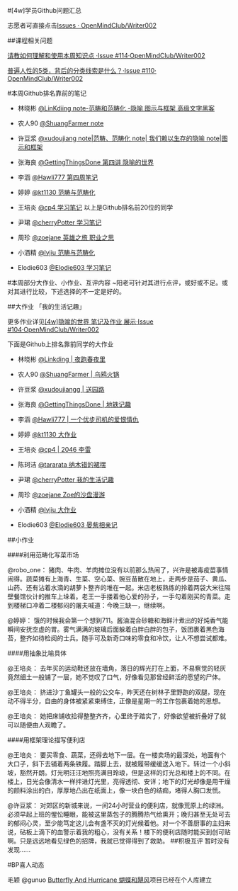 #[4w]学员Github问题汇总



志愿者可直接点击[Issues · OpenMindClub/Writer002](https://github.com/OpenMindClub/Writer002/issues)


##课程相关问题

[请教如何理解和使用本周知识点 ·Issue #114·OpenMindClub/Writer002](https://github.com/OpenMindClub/Writer002/issues/114)

[普遍人性的5类，背后的分类线索是什么？·Issue #110· OpenMindClub/Writer002](https://github.com/OpenMindClub/Writer002/issues/110)

#本周Github排名靠前的笔记

* 林晓彬 [@LinKdiing  note-范畴和范畴化 -隐喻  图示与框架 高级文字黑客](https://github.com/Linkding/BookWriter002/tree/master/chapter04)
* 农人90 [@ShuangFarmer  note](https://github.com/ShuangFarmer/BookWriter002/tree/master/chapter04)
* 许豆浆 [@xudoujiang  note|范畴、范畴化  note| 我们赖以生存的隐喻  note|图示和框架](https://github.com/xudoujiang/BookWriter002/tree/master/chapter04)
* 张海良 [@GettingThingsDone  第四讲 隐喻的世界](https://github.com/GettingThingsDone/BookWriter002/blob/master/chapter04/note.md)
* 李涵 [@Hawli777 第四周笔记](https://github.com/Hawli777/BookWriter002/blob/master/chapter04/note.md)
* 婷婷 [@kt1130 范畴与范畴化](https://github.com/kt1130/BookWriter002/blob/master/chapter04/note.md)
* 王培炎 [@cp4 学习笔记](https://github.com/cp4/BookWriter002/blob/master/chapter04/note.md)
以上是Github排名前20位的同学

* 尹珺 [@cherryPotter 学习笔记](https://github.com/cherryPotter/BookWriter002/blob/master/chapter04/note.md)
* 周珍 [@zoejane 英雄之旅 职业之思](https://github.com/zoejane/BookWriter002/blob/master/chapter04/note.md)
* 小酒精 [@lvjiu 范畴与范畴化](https://github.com/lvjiu/BookWriter002/blob/master/chapter04/note.md)
* Elodie603 [@Elodie603 学习笔记](https://github.com/Elodie603/BookWriter002/blob/master/chapter04/note.md)


#本周部分大作业、小作业、互评内容
~阳老可针对其进行点评，或好或不足。或对其进行比较，下述选择的不一定是好的。

##大作业 「我的生活记趣」

更多作业详见[[4w]隐喻的世界 笔记及作业 展示·Issue #104·OpenMindClub/Writer002](https://github.com/OpenMindClub/Writer002/issues/104)

下面是Github上排名靠前同学的大作业

* 林晓彬 [@Linkding | 夜跑春夜里](https://github.com/Linkding/BookWriter002/blob/master/chapter04/assignment.md)
* 农人90 [@ShuangFarmer | 乌鸦火锅](https://github.com/ShuangFarmer/BookWriter002/blob/master/chapter04/assignment.md)
* 许豆浆 [@xudoujiangg | 送园路](https://github.com/xudoujiang/BookWriter002/blob/master/chapter04/4w%E5%A4%A7%E4%BD%9C%E4%B8%9A%EF%BC%9A%E7%94%9F%E6%B4%BB%E7%BA%AA%E4%BA%8B.md)
* 张海良 [@GettingThingsDone | 地铁记趣](https://github.com/GettingThingsDone/BookWriter002/blob/master/chapter04/assignment.md)
* 李涵 [@Hawli777 | 一个优步司机的爱恨情仇](https://github.com/Hawli777/BookWriter002/blob/master/chapter04/assignment.md)
* 婷婷   [@kt1130 大作业](https://github.com/kt1130/BookWriter002/blob/master/chapter04/assignment.md)
* 王培炎 [@cp4 | 2046 李雷](https://github.com/cp4/BookWriter002/blob/master/chapter04/assignment.md)

* 陈珂洁 [@tararata 纳木错的裙摆](https://github.com/tararata/BookWriter002/blob/master/chapter04/assignment.md)
* 尹珺   [@cherryPotter 我的生活记趣](https://github.com/cherryPotter/BookWriter002/blob/master/chapter04/assignment.md)
* 周珍  [@zoejane Zoe的沙盘漫游](https://github.com/zoejane/BookWriter002/blob/master/chapter04/assignment.md)
* 小酒精 [@lvjiu 大作业](https://github.com/lvjiu/BookWriter002/blob/master/chapter04/assignment.md)
* Elodie603 [@Elodie603 晏紫相亲记](https://github.com/Elodie603/BookWriter002/blob/master/chapter04/assignment.md)

##小作业

####利用范畴化写菜市场

@robo_one： 猪肉、牛肉、羊肉摊位没有以前那么热闹了，兴许是被毒疫苗事情闹得。蔬菜摊有上海青、生菜、空心菜、豌豆苗散在地上，走两步是茄子、黄瓜、山药、还有沾着水滴的胡萝卜整齐的堆在一起。米店老板熟练的拎着两袋大米往隔壁餐馆伙计的推车上垛着。老王一手搂着他心爱的孙子，一手勾着刚买的青菜。走到楼梯口冲着二楼郁闷的屠夫喊道：今晚三缺一，继续啊。

@婷婷： 饿的时候我会第一个想到711。酱油混合砂糖和海鲜汁煮出的好炖香气能瞬间安抚空虚的胃。雾气满满的玻璃后面躲着白胖白胖的包子，饭团裹着黑色海苔，整齐如待检阅的士兵。随手可及新奇口味的零食和冷饮，让人不想尝试都难。

####用抽象比喻具体

@王培炎： 去年买的运动鞋还放在墙角，落日的辉光打在上面，不易察觉的轻灰竟然细土一般铺了一层，她不觉叹了口气，好像看见那曾经鲜活的愿望的尸体。

@王培炎： 挤进沙丁鱼罐头一般的公交车，昨天还在树林子里野跑的双腿，现在动不得半分，自由的身体被紧紧束缚住，正像是星期一的工作包裹着她的思想。

@王培炎： 她把床铺收拾得整整齐齐，心里终于踏实了，好像欲望被折叠好了就可以随便由人观瞻了。

####用框架理论描写便利店

@王培炎： 要买零食、蔬菜，还得去地下一层。在一楼卖场的最深处，地面有个大口子，斜下去铺着两条铁履。踏脚上去，就被履带缓缓送入地下。转过一个小斜坡，豁然开朗。灯光明汪汪地照亮满目玲琅，但是这样的灯光总和楼上的不同。在楼上，日光会像清水一样拌进灯光里，亮得透彻、安详；地下的灯光却像是用干燥的颜料涂出的白，厚厚地凸出在纸面上，像一块白色的结痂，堵得人胸口发慌。

@许豆浆： 对郊区的新城来说，一间24小时营业的便利店，就像荒原上的绿洲。必须早起上班的惺忪睡眼，能被这里蒸包子的腾腾热气给熏开；晚归甚至无处可去的郁闷心灵，至少能笃定这儿会有盏不灭的灯光候着他。对一个不善厨事的主妇来说，砧板上滴下的血警示着我的粗心，没有关系！楼下的便利店随时能买到创可贴啊。只是远远地看见绿色的招牌，我就已觉得得到了救助。
##积极互评
暂时没有发现……

#BP喜人动态

毛颖 @gunuo  [Butterfly And Hurricane 蝴蝶和飓风](https://github.com/ButterflyAndHurricane/ButterflyAndHurricane)项目已经在个人库建立